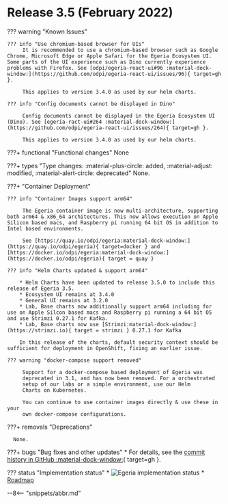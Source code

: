 <!-- SPDX-License-Identifier: CC-BY-4.0 -->
<!-- Copyright Contributors to the Egeria project. -->

# Release 3.5 (February 2022)

??? warning "Known Issues"

    ??? info "Use chromium-based browser for UIs"
         It is recommended to use a chromium-based browser such as Google Chrome, Microsoft Edge or Apple Safari for the Egeria Ecosystem UI. Some parts of the UI experience such as Dino currently experience problems with Firefox. See [odpi/egeria-react-ui#96 :material-dock-window:](https://github.com/odpi/egeria-react-ui/issues/96){ target=gh }.

         This applies to version 3.4.0 as used by our helm charts.

    ??? info "Config documents cannot be displayed in Dino"

         Config documents cannot be displayed in the Egeria Ecosystem UI (Dino). See [egeria-ract-ui#264 :material-dock-window:](https://github.com/odpi/egeria-react-ui/issues/264){ target=gh }.

         This applies to version 3.4.0 as used by our helm charts.


???+ functional "Functional changes"
      None

???+ types "Type changes: :material-plus-circle: added, :material-adjust: modified, :material-alert-circle: deprecated"
      None.

???+ "Container Deployment"

    ??? info "Container Images support arm64"

         The Egeria container image is now multi-architecture, supporting both arm64 & x86_64 architectures. This now allows execution on Apple Silicon based macs, and Raspberry pi running 64 bit OS in addition to Intel based environments.

         See [https://quay.io/odpi/egeria:material-dock-window:](https://quay.io/odpi/egeria){ target=docker } and [https://docker.io/odpi/egeria:material-dock-window:](https://docker.io/odpi/egeria){ target = quay }

    ??? info "Helm Charts updated & support arm64"

        * Helm Charts have been updated to release 3.5.0 to include this release of Egeria 3.5.
        * Ecosystem UI remains at 3.4.0
        * General UI remains at 3.2.0
        * Lab, Base charts now additionally support arm64 including for use on Apple Silcon based macs and Raspberry pi running a 64 bit OS and use Strimzi 0.27.1 for Kafka.
        * Lab, Base charts now use [Strimzi:material-dock-window:](https://strimzi.io){ target = strimzi } 0.27.1 for Kafka

        In this release of the charts, default security context should be sufficient for deployment in OpenShift, fixing an earlier issue.

    ??? warning "docker-compose support removed"

         Support for a docker-compose based deployment of Egeria was
         deprecated in 3.1, and has now been removed. For a orchestrated
         setup of our labs or a simple environment, use our Helm
         Charts on Kubernetes.

         You can continue to use container images directly & use these in your
         own docker-compose configurations.

???+ removals "Deprecations"

      None.

???+ bugs "Bug fixes and other updates"
    * For details, see the [commit history in GitHub :material-dock-window:](https://github.com/odpi/egeria/releases/tag/V3.5){ target=gh }.

??? status "Implementation status"
    * ![Egeria implementation status](latest.svg)
    * [Roadmap](../roadmap)

--8<-- "snippets/abbr.md"
